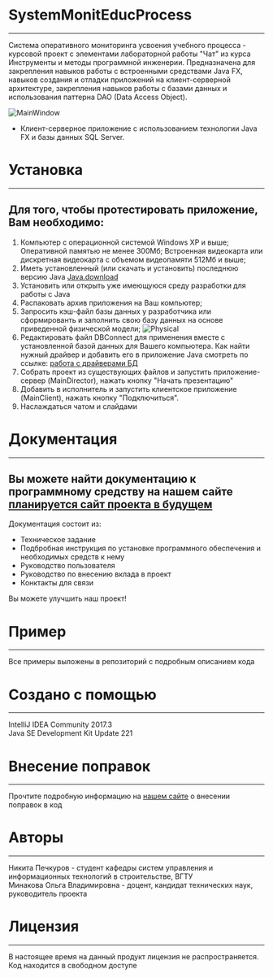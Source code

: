 # SystemMonitEducProcess
---
Система оперативного мониторинга усвоения учебного процесса - курсовой проект с элементами лабораторной работы "Чат" из курса Инструменты и методы программной инженерии. Предназначена для закрепления навыков
работы с встроенными средствами Java FX, навыков создания и отладки приложений на клиент-серверной архитектуре, закрепления навыков работы с базами данных и использования
паттерна DAO (Data Access Object).

![MainWindow](https://i.imgur.com/dci3j40.png)
* Клиент-серверное приложение с использованием технологии Java FX и базы данных SQL Server.

# Установка
---
## Для того, чтобы протестировать приложение, Вам необходимо:

1. Компьютер с операционной системой Windows XP и выше; Оперативной памятью не менее 300Мб;
Встроенная видеокарта или дискретная видеокарта с объемом видеопамяти 512Мб и выше;
2. Иметь установленный (или скачать и установить) последнюю версию Java [Java.download](https://www.java.com/ru/download/)
3. Установить или открыть уже имеющуюся среду разработки для работы с Java
4. Распаковать архив приложения на Ваш компьютер;
5. Запросить кэш-файл базы данных у разработчика или сформированть и заполнить свою базу данных на основе приведенной физической модели;
![Physical](https://i.imgur.com/GZzlHqt.png)
6. Редактировать файл DBConnect для применения вместе с установленной базой данных для Вашего компьютера.
Как найти нужный драйвер и добавить его в приложение Java смотреть по ссылке: [работа с драйверами БД](https://javarush.ru/groups/posts/1952-vvedenie-v-sql)
7. Собрать проект из существующих файлов и запустить приложение-сервер (MainDirector), нажать кнопку "Начать презентацию"
8. Добавить в исполнитель и запустить клиентское приложение (MainClient), нажать кнопку "Подключиться".
9. Наслаждаться чатом и слайдами

# Документация
---
## Вы можете найти документацию к программному средству на нашем сайте [планируется сайт проекта в будущем](https://google.com/)

Документация состоит из:
* Техническое задание
* Подбробная инструкция по установке программного обеспечения и необходимых средств к нему
* Руководство пользователя
* Руководство по внесению вклада в проект
* Конктакты для связи

Вы можете улучшить наш проект!

# Пример
---
Все примеры выложены в репозиторий с подробным описанием кода

# Создано с помощью
---
IntelliJ IDEA Community 2017.3  
Java SE Development Kit Update 221

# Внесение поправок
---
Прочтите подробную информацию на [нашем сайте](https://google.com/) о внесении поправок в код

# Авторы
---
Никита Печкуров - студент кафедры систем управления и информационных технологий в строительстве, ВГТУ  
Минакова Ольга Владимировна - доцент, кандидат технических наук, руководитель проекта  

# Лицензия
---
В настоящее время на данный продукт лицензия не распространяется. Код находится в свободном доступе
